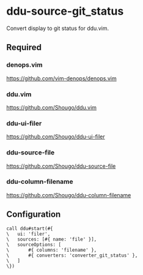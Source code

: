 # ddu-source-git_status

Convert display to git status for ddu.vim.

## Required

### denops.vim

https://github.com/vim-denops/denops.vim

### ddu.vim

https://github.com/Shougo/ddu.vim

### ddu-ui-filer

https://github.com/Shougo/ddu-ui-filer

### ddu-source-file

https://github.com/Shougo/ddu-source-file

### ddu-column-filename

https://github.com/Shougo/ddu-column-filename

## Configuration

```vim
call ddu#start(#{
\   ui: 'filer',
\   sources: [#{ name: 'file' }],
\   sourceOptions: [
\       #{ columns: 'filename' },
\       #{ converters: 'converter_git_status' },
\   ]
\})
```

